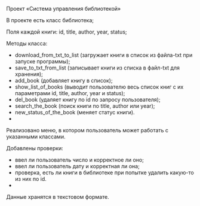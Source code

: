 Проект «Система управления библиотекой» 

В проекте есть класс библиотека; 

Поля каждой книги: id, title, author, year, status; 

Методы класса: 
- download_from_txt_to_list (загружает книги в список из файла-txt при запуске программы); 
- save_to_txt_from_list (записывает книги из списка в файл-txt для хранения); 
- add_book (добавляет книгу в список); 
- show_list_of_books (выводит пользователю весь список книг с их параметрами id, title, author, year и status); 
- del_book (удаляет книгу по id по запросу пользователя); 
- search_the_book (поиск книги по title, author или year); 
- new_status_of_the_book (меняет статус книги).
- 
Реализовано меню, в котором пользователь может работать с указанными классами.

Добавлены проверки: 
- ввел ли пользователь число и корректное ли оно; 
- ввел ли пользователь дату и корректная ли она; 
- проверка, есть ли книги в библиотеке при попытке удалить какую-то из них по id.
- 
Данные хранятся в текстовом формате. 

